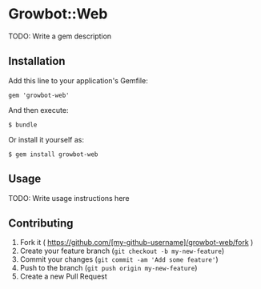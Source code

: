 # Growbot::Web

TODO: Write a gem description

## Installation

Add this line to your application's Gemfile:

    gem 'growbot-web'

And then execute:

    $ bundle

Or install it yourself as:

    $ gem install growbot-web

## Usage

TODO: Write usage instructions here

## Contributing

1. Fork it ( https://github.com/[my-github-username]/growbot-web/fork )
2. Create your feature branch (`git checkout -b my-new-feature`)
3. Commit your changes (`git commit -am 'Add some feature'`)
4. Push to the branch (`git push origin my-new-feature`)
5. Create a new Pull Request
